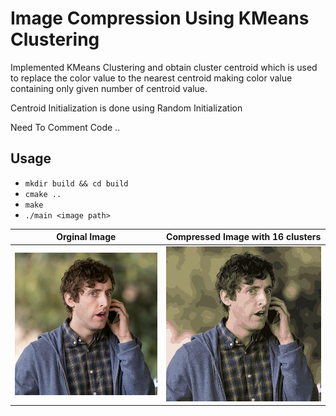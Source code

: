 # Image Compression Using KMeans Clustering

Implemented KMeans Clustering and obtain cluster centroid which is used to replace the color value to
the nearest centroid making color value containing only given number of centroid value.

Centroid Initialization is done using Random Initialization

Need To Comment Code ..

## Usage

- `mkdir build && cd build`
- `cmake ..`
- `make`
- `./main <image path>`

 Orginal Image             |   Compressed Image with 16 clusters
:------------------------: |:------------------------:
![Richard_Hendricks](Richard_Hendricks.jpg) |  ![Compressed_Richard_Hendricks](compressImage.jpg)
